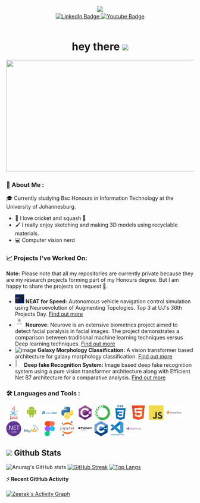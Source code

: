 <div id="header" align="center">
  <img src="https://media.giphy.com/media/M9gbBd9nbDrOTu1Mqx/giphy.gif" width="100"/>
</div>

<div id="badges" align="center">
  <div id="header">
  <a href="www.linkedin.com/in/zeerak-baig6537b5205">
    <img src="https://img.shields.io/badge/LinkedIn-blue?style=for-the-badge&logo=linkedin&logoColor=white" alt="LinkedIn Badge"/>
  </a>
  <a href="https://www.youtube.com/channel/UCPcRBHchnuFVQvoqMwk-jFA">
    <img src="https://img.shields.io/badge/YouTube-red?style=for-the-badge&logo=youtube&logoColor=white" alt="Youtube Badge"/>
  </a>
</div>
  <img src="https://komarev.com/ghpvc/?username=ZeerakBaig&style=flat-square&color=blue" alt=""/>
  
  <h1>
  hey there
  <img src="https://media.giphy.com/media/hvRJCLFzcasrR4ia7z/giphy.gif" width="30px"/>
</h1>
</div>

<div align="center">
  <img src="https://media.giphy.com/media/dWesBcTLavkZuG35MI/giphy.gif" width="600" height="300"/>
</div>

### :boy: About Me :
🎓 Currently studying Bsc Honours in Information Technology at the University of Johannesburg.

- 🏏 I love cricket and squash 🎾
- 🖌️ I really enjoy sketching and making 3D models using recyclable materials.
- 💻 Computer vision nerd

### 📈 Projects I've Worked On:

**Note:** Please note that all my repositories are currently private because they are my research projects forming part of my Honours degree. But I am happy
to share the projects on request 🙂.

- <img src="https://github.com/ZeerakBaig/Neat-for-Speed/blob/master/Logo6.png" width=5% height=5%> **NEAT for Speed:** Autonomous vehicle navigation control simulation using Neuroevolution of Augmenting Topologies. Top 3 at UJ's 36th Projects Day. [Find out more](https://github.com/ZeerakBaig/Neat-for-Speed)
- <img src="https://github.com/ZeerakBaig/Neurove/blob/main/NeuroveLogo.png?raw=true" width=5% height=5%> **Neurove:** Neurove is an extensive biometrics project aimed to detect facial paralysis in facial images. The project demonstrates a comparison between traditional machine learning techniques versus Deep learning techniques. [Find out more](https://github.com/ZeerakBaig/Neurove)
-  ![image](https://user-images.githubusercontent.com/63865869/202414977-45298ca7-a9ba-4c48-b528-614b19bc7121.png)
**Galaxy Morphology Classification:** A vision transformer based architecture for galaxy morphology classification. [Find out more](https://github.com/ZeerakBaig/Galaxy-Morphology-Classification)
- <img src="https://user-images.githubusercontent.com/63865869/202416218-02b21d08-3ecf-4233-8d82-57892db4f38e.png" width=5% height=5%>**Deep fake Recognition System:** Image based deep fake recognition system using a pure vision transformer architecture along with Efficient Net B7 architecture for a comparative analysis. [Find out more](https://github.com/ZeerakBaig/Deep-Fake-Recognition)


### :hammer_and_wrench: Languages and Tools :

<div>
  <img src="https://github.com/devicons/devicon/blob/master/icons/java/java-original-wordmark.svg" title="Java" alt="Java" width="40" height="40"/>&nbsp;
  <img src="https://github.com/devicons/devicon/blob/master/icons/android/android-original-wordmark.svg" title="Android" alt="Android" width="40" height="40"/>&nbsp;
  <img src="https://github.com/devicons/devicon/blob/master/icons/intellij/intellij-original-wordmark.svg" title="Intellij" alt="Intellij" width="40" height="40"/>&nbsp;
  <img src="https://github.com/devicons/devicon/blob/master/icons/python/python-original.svg" title="Python" alt="Python" width="40" height="40"/>&nbsp;
  <img src="https://github.com/devicons/devicon/blob/master/icons/csharp/csharp-original.svg" title="C#" alt="C#" width="40" height="40"/>&nbsp;
  <img src="https://github.com/devicons/devicon/blob/master/icons/anaconda/anaconda-original.svg" title="Anaconda" alt="Anaconda" width="40" height="40"/>&nbsp;
  <img src="https://github.com/devicons/devicon/blob/master/icons/css3/css3-plain-wordmark.svg"  title="CSS3" alt="CSS" width="40" height="40"/>&nbsp;
  <img src="https://github.com/devicons/devicon/blob/master/icons/html5/html5-original.svg" title="HTML5" alt="HTML" width="40" height="40"/>&nbsp;
  <img src="https://github.com/devicons/devicon/blob/master/icons/javascript/javascript-original.svg" title="JavaScript" alt="JavaScript" width="40" height="40"/>&nbsp;
  <img src="https://github.com/devicons/devicon/blob/master/icons/tensorflow/tensorflow-original-wordmark.svg" title="Tensorflow" alt="Tensorflow" width="40" height="40"/>&nbsp;
  <img src="https://github.com/devicons/devicon/blob/master/icons/dotnetcore/dotnetcore-original.svg" title=".NetCore"  alt=".NetCore" width="40" height="40"/>&nbsp;
  <img src="https://github.com/devicons/devicon/blob/master/icons/mysql/mysql-original-wordmark.svg" title="MySQL"  alt="MySQL" width="40" height="40"/>&nbsp;
  <img src="https://github.com/devicons/devicon/blob/master/icons/figma/figma-original.svg" title="Figma" alt="Figma" width="40" height="40"/>&nbsp;
  <img src="https://github.com/devicons/devicon/blob/master/icons/jupyter/jupyter-original-wordmark.svg" title="Jupyter" alt="Jupyter" width="40" height="40"/>&nbsp;
  <img src="https://github.com/devicons/devicon/blob/master/icons/pycharm/pycharm-original-wordmark.svg" title="PyCharm" **alt="PyCharm" width="40" height="40"/>
  <img src="https://github.com/devicons/devicon/blob/master/icons/cplusplus/cplusplus-original.svg" title="C++" **alt="C++" width="40" height="40"/>
  <img src="https://github.com/devicons/devicon/blob/master/icons/vscode/vscode-original-wordmark.svg" title="VSCode" **alt="VSCode" width="40" height="40"/>
  <img src="https://github.com/devicons/devicon/blob/master/icons/visualstudio/visualstudio-plain-wordmark.svg" title="Visual Studio" **alt="Visual Studio" width="40" height="40"/>
</div>

## <img src="https://media.giphy.com/media/iY8CRBdQXODJSCERIr/giphy.gif" width="35"><b> Github Stats </b>
![Anurag's GitHub stats](https://github-readme-stats.vercel.app/api?username=ZeerakBaig&show_icons=true&theme=radical&count_private=true)
[![GitHub Streak](http://github-readme-streak-stats.herokuapp.com?user=ZeerakBaig&theme=dark&background=000000)](https://git.io/streak-stats)
[![Top Langs](https://github-readme-stats.vercel.app/api/top-langs/?username=ZeerakBaig&layout=compact&theme=vision-friendly-dark)](https://github.com/anuraghazra/github-readme-stats)

<summary><b>⚡ Recent GitHub Activity</b></summary>
<br/>
<a href="https://github.com/ZeerakBaig"><img alt="Zeerak's Activity Graph" src="https://activity-graph.herokuapp.com/graph?username=ZeerakBaig&custom_title=Zeerak's%20Contribution%20Graph&theme=react-dark" /></a>
<br/>
<br/>





